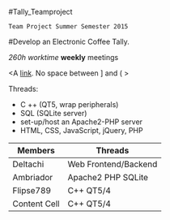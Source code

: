 
#Tally_Teamproject
 
 
`Team Project Summer Semester 2015`
 
 
 #Develop an Electronic Coffee Tally.
 
 *260h worktime*
 **weekly** meetings
 
 <A [link](http://example.com).
    No space between ] and (  >

 Threads:
 
   * C ++ (QT5, wrap peripherals)
   * SQL (SQLite server)
   * set-up/host an Apache2-PHP server
   * HTML, CSS, JavaScript, jQuery, PHP


| Members  | Threads |
| ------------- | ------------- |
| Deltachi  | Web Frontend/Backend  |
| Ambriador  | Apache2 PHP SQLite  |
| Flipse789  | C++ QT5/4  |
| Content Cell  | C++ QT5/4  |
